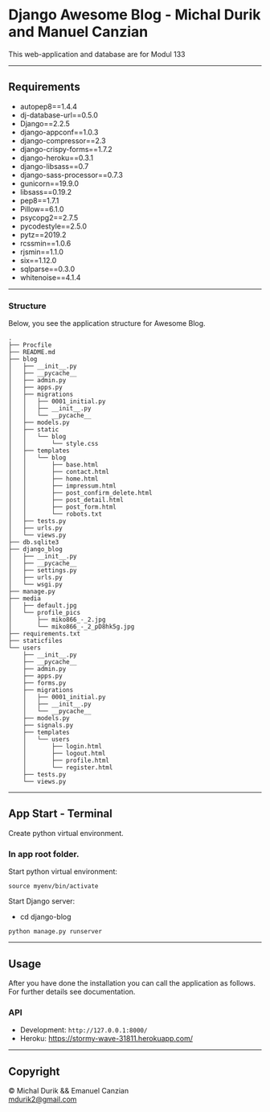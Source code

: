 # Django Awesome Blog - Michal Durik and Manuel Canzian

This web-application and database are for Modul 133

---

## Requirements

- autopep8==1.4.4
- dj-database-url==0.5.0
- Django==2.2.5
- django-appconf==1.0.3
- django-compressor==2.3
- django-crispy-forms==1.7.2
- django-heroku==0.3.1
- django-libsass==0.7
- django-sass-processor==0.7.3
- gunicorn==19.9.0
- libsass==0.19.2
- pep8==1.7.1
- Pillow==6.1.0
- psycopg2==2.7.5
- pycodestyle==2.5.0
- pytz==2019.2
- rcssmin==1.0.6
- rjsmin==1.1.0
- six==1.12.0
- sqlparse==0.3.0
- whitenoise==4.1.4

---

### Structure

Below, you see the application structure for Awesome Blog.

```
.
├── Procfile
├── README.md
├── blog
│   ├── __init__.py
│   ├── __pycache__
│   ├── admin.py
│   ├── apps.py
│   ├── migrations
│   │   ├── 0001_initial.py
│   │   ├── __init__.py
│   │   └── __pycache__
│   ├── models.py
│   ├── static
│   │   └── blog
│   │       └── style.css
│   ├── templates
│   │   └── blog
│   │       ├── base.html
│   │       ├── contact.html
│   │       ├── home.html
│   │       ├── impressum.html
│   │       ├── post_confirm_delete.html
│   │       ├── post_detail.html
│   │       ├── post_form.html
│   │       └── robots.txt
│   ├── tests.py
│   ├── urls.py
│   └── views.py
├── db.sqlite3
├── django_blog
│   ├── __init__.py
│   ├── __pycache__
│   ├── settings.py
│   ├── urls.py
│   └── wsgi.py
├── manage.py
├── media
│   ├── default.jpg
│   └── profile_pics
│       ├── miko866_-_2.jpg
│       └── miko866_-_2_pD8hk5g.jpg
├── requirements.txt
├── staticfiles
└── users
    ├── __init__.py
    ├── __pycache__
    ├── admin.py
    ├── apps.py
    ├── forms.py
    ├── migrations
    │   ├── 0001_initial.py
    │   ├── __init__.py
    │   └── __pycache__
    ├── models.py
    ├── signals.py
    ├── templates
    │   └── users
    │       ├── login.html
    │       ├── logout.html
    │       ├── profile.html
    │       └── register.html
    ├── tests.py
    └── views.py
```

---

## App Start - Terminal

Create python virtual environment.

### In app root folder.

Start python virtual environment:

```
source myenv/bin/activate
```

Start Django server:

- cd django-blog

```
python manage.py runserver
```

---

## Usage

After you have done the installation you can call the application as follows. For further details see documentation.

### API

- Development: `http://127.0.0.1:8000/`
- Heroku: https://stormy-wave-31811.herokuapp.com/

---

## Copyright

&copy; Michal Durik && Emanuel Canzian <br />
[mdurik2@gmail.com](mailto:mdurik2@gmail.com)<br />
